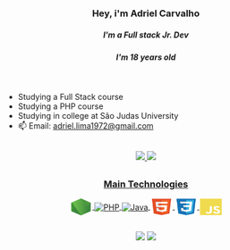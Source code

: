 
<div align="center">

### Hey, i'm Adriel Carvalho
##### I'm a Full stack Jr. Dev
##### I'm 18 years old

</div>
<br>
  
- Studying a Full Stack course
- Studying a PHP course
- Studying in college at São Judas University
- 📫 Email: adriel.lima1972@gmail.com

<br>
<div align="center">
  <a href="https://github.com/AdrielCarvalho">
  <img height="180em" src="https://github-readme-stats.vercel.app/api?username=AdrielCarvalho&show_icons=true&theme=radical&include_all_commits=true&count_private=true&title_color=fff&text_color=fff&border_color=9745f5&icon_color=9745f5"/>
  <img height="180em" src="https://github-readme-stats.vercel.app/api/top-langs/?username=AdrielCarvalho&layout=compact&langs_count=7&theme=radical&title_color=fff&text_color=fff&border_color=9745f5"/>
</div>
  
  ##
  
 <div style="display: inline_block" align='center'>
  <h3>Main Technologies</h3>
  <img align="center" alt="NodeJs" height="30" width="40" src="https://raw.githubusercontent.com/devicons/devicon/master/icons/nodejs/nodejs-original.svg">
  <img align="center" alt="PHP" height="30" width="40" src="https://cdn.jsdelivr.net/gh/devicons/devicon@latest/devicon.min.css">
  <img align="center" alt="Java" height="30" src="https://cdn.jsdelivr.net/gh/devicons/devicon@latest/devicon.min.css">
  <img align="center" alt="HTML" height="30" width="40" src="https://raw.githubusercontent.com/devicons/devicon/master/icons/html5/html5-original.svg">
  <img align="center" alt="CSS" height="30" width="40" src="https://raw.githubusercontent.com/devicons/devicon/master/icons/css3/css3-original.svg">
  <img align="center" alt="JavaScript" height="30" width="40" src="https://raw.githubusercontent.com/devicons/devicon/master/icons/javascript/javascript-plain.svg">
</div>
  
  ##
 
<div align='center'> 
  <a href="https://www.instagram.com/adrielcarvalhol?igsh=MnVuOWYwOW52MGNw&utm_source=qr"></a>
 	<a href = "mailto:adriel.lima1972@gmail.com"><img src="https://img.shields.io/badge/-Gmail-%23333?style=for-the-badge&logo=gmail&logoColor=white" target="_blank"></a>
  <a href="https://www.linkedin.com/in/adriel-c-79674b231?utm_source=share&utm_campaign=share_via&utm_content=profile&utm_medium=ios_app" target="_blank"><img src="https://img.shields.io/badge/-LinkedIn-%230077B5?style=for-the-badge&logo=linkedin&logoColor=white" target="_blank"></a> 
</div>
